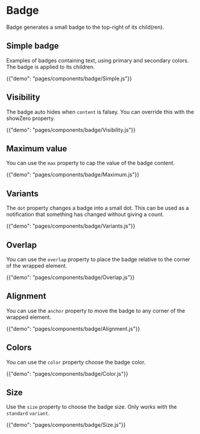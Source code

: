 # Badge

<p class="description">Badge generates a small badge to the top-right of its child(ren).</p>

## Simple badge

Examples of badges containing text, using primary and secondary colors. The badge is applied to its children.

{{"demo": "pages/components/badge/Simple.js"}}

## Visibility

The badge auto hides when `content` is falsey. You can override this with the showZero property.

{{"demo": "pages/components/badge/Visibility.js"}}

## Maximum value

You can use the `max` property to cap the value of the badge content.

{{"demo": "pages/components/badge/Maximum.js"}}

## Variants

The `dot` property changes a badge into a small dot. This can be used as a notification that something has changed without giving a count.

{{"demo": "pages/components/badge/Variants.js"}}

## Overlap

You can use the `overlap` property to place the badge relative to the corner of the wrapped element.

{{"demo": "pages/components/badge/Overlap.js"}}

## Alignment

You can use the `anchor` property to move the badge to any corner of the wrapped element.

{{"demo": "pages/components/badge/Alignment.js"}}

## Colors

You can use the `color` property choose the badge color.

{{"demo": "pages/components/badge/Color.js"}}

## Size

Use the `size` property to choose the badge size. Only works with the `standard` `variant`.

{{"demo": "pages/components/badge/Size.js"}}

